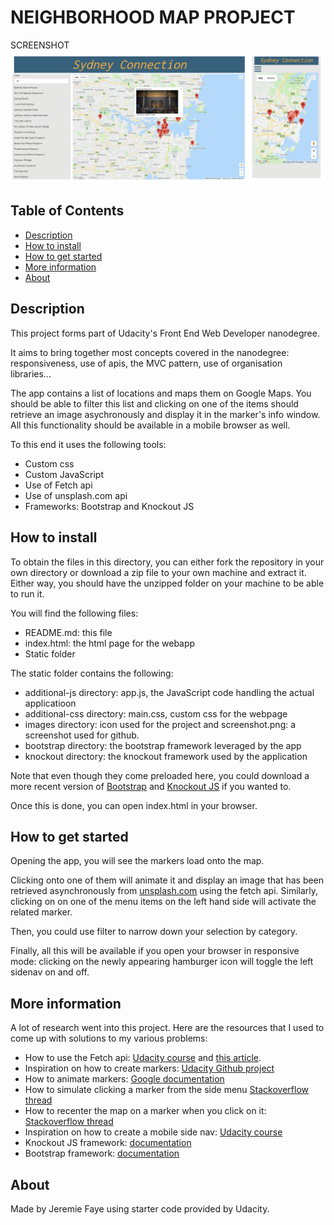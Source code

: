 # NEIGHBORHOOD MAP PROPJECT

SCREENSHOT
![Screenshot of a web app in desktop and mobile version](/static/images/screenshot.png?raw=true "The completed app")


## Table of Contents

* [Description](#description)
* [How to install](#how-to-install)
* [How to get started](#how-to-get-started)
* [More information](#more-information)
* [About](#about)


## Description
This project forms part of Udacity's Front End Web Developer nanodegree.

It aims to bring together most concepts covered in the nanodegree: responsiveness, use of apis, the MVC pattern, use of organisation libraries...

The app contains a list of locations and maps them on Google Maps. You should be able to filter this list and clicking on one of the items should retrieve an image asychronously and display it in the marker's info window. All this functionality should be available in a mobile browser as well.

To this end it uses the following tools: 
- Custom css
- Custom JavaScript
- Use of Fetch api
- Use of unsplash.com api
- Frameworks: Bootstrap and Knockout JS



## How to install
To obtain the files in this directory, you can either fork the repository in your own directory or download a zip file to your own machine and extract it. Either way, you should have the unzipped folder on your machine to be able to run it.

You will find the following files:
* README.md: this file
* index.html: the html page for the webapp
* Static folder

The static folder contains the following:
* additional-js directory: app.js, the JavaScript code handling the actual applicatioon
* additional-css directory: main.css, custom css for the webpage
* images directory: icon used for the project and screenshot.png: a screenshot used for github.
* bootstrap directory: the bootstrap framework leveraged by the app
* knockout directory: the knockout framework used by the application

Note that even though they come preloaded here, you could download a more recent version of [Bootstrap](https://getbootstrap.com/) and [Knockout JS](http://knockoutjs.com/downloads/index.html) if you wanted to.

Once this is done, you can open index.html in your browser.


## How to get started

Opening the app, you will see the markers load onto the map.

Clicking onto one of them will animate it and display an image that has been retrieved asynchronously from [unsplash.com](https://unsplash.com/) using the fetch api. Similarly, clicking on on one of the menu items on the left hand side will activate the related marker.

Then, you could use filter to narrow down your selection by category.

Finally, all this will be available if you open your browser in responsive mode: clicking on the newly appearing hamburger icon will toggle the left sidenav on and off.


## More information
A lot of research went into this project. Here are the resources that I used to come up with solutions to my various problems:
* How to use the Fetch api: [Udacity course](https://classroom.udacity.com/nanodegrees/nd001/parts/91561162-9864-4caf-b2aa-e6504385e4e2/modules/3cc28649-e29e-4095-8dc9-d7943de84d87/lessons/7cd5017a-cdce-463f-ba13-e53603fa83eb/concepts/89f51a91-768e-4790-b077-8ef68637874b) and [this article](https://davidwalsh.name/fetch).
* Inspiration on how to create markers: [Udacity Github project](https://github.com/udacity/ud864)
* How to animate markers: [Google documentation](https://developers.google.com/maps/documentation/javascript/examples/marker-animations)
* How to simulate clicking a marker from the side menu [Stackoverflow thread](https://stackoverflow.com/questions/2730929/how-to-trigger-the-onclick-event-of-a-marker-on-a-google-maps-v3/2731781#2731781)
* How to recenter the map on a marker when you click on it: [Stackoverflow thread](https://stackoverflow.com/questions/10917648/google-maps-api-v3-recenter-the-map-to-a-marker)
* Inspiration on how to create a mobile side nav: [Udacity course](https://classroom.udacity.com/nanodegrees/nd001/parts/d4012321-b4fa-4628-9121-2baf37385560/modules/afa5ca8b-f8dc-4160-83ff-3e5ccc2e1972/lessons/3561069759/concepts/35307193050923)
* Knockout JS framework: [documentation](http://knockoutjs.com/documentation/introduction.html)
* Bootstrap framework: [documentation](https://getbootstrap.com/docs/4.1/getting-started/introduction/)




## About
Made by Jeremie Faye using starter code provided by Udacity.


